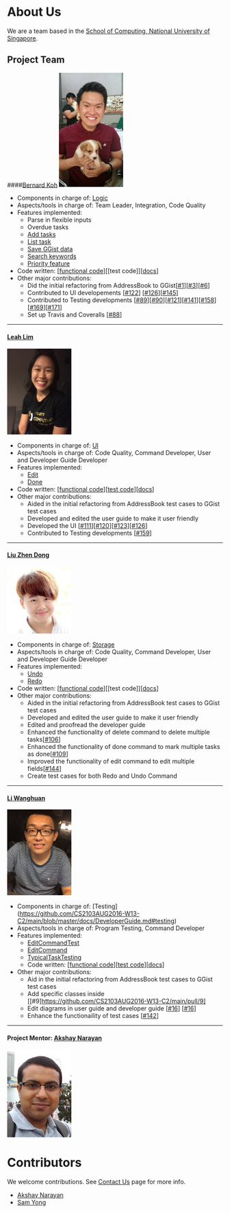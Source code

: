 # About Us

We are a team based in the [School of Computing, National University of Singapore](http://www.comp.nus.edu.sg).

## Project Team

####[Bernard Koh](https://github.com/bernardified)
<img src="images/bernard.jpeg" width="150"><br>

* Components in charge of: [Logic](https://github.com/CS2103AUG2016-W13-C2/main/blob/master/docs/DeveloperGuide.md#logic-component)
* Aspects/tools in charge of: Team Leader, Integration, Code Quality
* Features implemented:
   * Parse in flexible inputs
   * Overdue tasks
   * [Add tasks](https://github.com/CS2103AUG2016-W13-C2/main/blob/master/docs/UserGuide.md#adding-a-task-add)
   * [List task](https://github.com/CS2103AUG2016-W13-C2/main/blob/master/docs/UserGuide.md#listing-all-tasks--list)
   * [Save GGist data](https://github.com/CS2103AUG2016-W13-C2/main/blob/master/docs/UserGuide.md#saving-the-data-to-a-specified-location--save)
   * [Search keywords](https://github.com/CS2103AUG2016-W13-C2/main/blob/master/docs/UserGuide.md#searching-tasks-by-keywords-search)
   * [Priority feature](https://github.com/CS2103AUG2016-W13-C2/main/blob/master/docs/UserGuide.md#quick-start)
* Code written: [[functional code](https://github.com/CS2103AUG2016-W13-C2/main/blob/master/collated/main/A0138411N.md)][[test code]][[docs](https://github.com/CS2103AUG2016-W13-C2/main/blob/master/collated/docs/A0138411N.md)]
* Other major contributions:
  * Did the initial refactoring from AddressBook to GGist[[#1](https://github.com/CS2103AUG2016-W13-C2/main/pull/1)][[#3](https://github.com/CS2103AUG2016-W13-C2/main/pull/3)][[#6](https://github.com/CS2103AUG2016-W13-C2/main/pull/6)]
  * Contributed to UI developements [[#122](https://github.com/CS2103AUG2016-W13-C2/main/pull/122)] [[#126](https://github.com/CS2103AUG2016-W13-C2/main/pull/126)][[#145](https://github.com/CS2103AUG2016-W13-C2/main/pull/145)]
  * Contributed to Testing developments [[#89](https://github.com/CS2103AUG2016-W13-C2/main/pull/89)][[#90](https://github.com/CS2103AUG2016-W13-C2/main/pull/90)][[#121](https://github.com/CS2103AUG2016-W13-C2/main/pull/121)][[#141](https://github.com/CS2103AUG2016-W13-C2/main/pull/141)][[#158](https://github.com/CS2103AUG2016-W13-C2/main/pull/158)][[#169](https://github.com/CS2103AUG2016-W13-C2/main/pull/169)][[#171](https://github.com/CS2103AUG2016-W13-C2/main/pull/171)]
  * Set up Travis and Coveralls [[#88](https://github.com/CS2103AUG2016-W13-C2/main/pull/88)]
  
  
-----

#### [Leah Lim](http://github.com/leahlim)
<img src="images/leah.jpeg" width="150"><br>

* Components in charge of: [UI](https://github.com/CS2103AUG2016-W13-C2/main/blob/master/docs/DeveloperGuide.md#ui-component)
* Aspects/tools in charge of: Code Quality, Command Developer, User and Developer Guide Developer
* Features implemented:
   * [Edit](https://github.com/CS2103AUG2016-W13-C2/main/blob/master/docs/UserGuide.md#editing-a-task--edit)
   * [Done](https://github.com/CS2103AUG2016-W13-C2/main/blob/master/docs/UserGuide.md#marking-a-task-as-complete--done) 
* Code written: [[functional code](https://github.com/CS2103AUG2016-W13-C2/main/blob/master/collated/main/A0144727B.md)][[test code](https://github.com/CS2103AUG2016-W13-C2/main/blob/master/collated/test/A0144727B.md)][[docs](https://github.com/CS2103AUG2016-W13-C2/main/blob/master/collated/docs/A0144727B.md)] 
* Other major contributions:
  * Aided in the initial refactoring from AddressBook test cases to GGist test cases
  * Developed and edited the user guide to make it user friendly
  * Developed the UI [[#111](https://github.com/CS2103AUG2016-W13-C2/main/pull/111)][[#120](https://github.com/CS2103AUG2016-W13-C2/main/pull/120)][[#123](https://github.com/CS2103AUG2016-W13-C2/main/pull/123)][[#126](https://github.com/CS2103AUG2016-W13-C2/main/pull/126/commits/843f0e06cede70303a75824d216846a1c4871be1)]
  * Contributed to Testing developments [[#159](https://github.com/CS2103AUG2016-W13-C2/main/pull/159)]

-----

#### [Liu Zhen Dong](http://github.com/dongxuandong) 
<img src="images/zhendong.jpg" width="150"><br>

* Components in charge of: [Storage](https://github.com/CS2103AUG2016-W13-C2/main/blob/master/docs/DeveloperGuide.md#storage-component)
* Aspects/tools in charge of: Code Quality, Command Developer, User and Developer Guide Developer
* Features implemented:
   * [Undo](https://github.com/CS2103AUG2016-W13-C2/main/blob/master/docs/UserGuide.md#undo-undo)
   * [Redo](https://github.com/CS2103AUG2016-W13-C2/main/blob/master/docs/UserGuide.md#redo-redo) 
* Code written: [[functional code](https://github.com/CS2103AUG2016-W13-C2/main/blob/master/collated/main/A0138420N.md)][[test code]][[docs](https://github.com/CS2103AUG2016-W13-C2/main/blob/master/collated/docs/A0138420N.md)] 
* Other major contributions:
  * Aided in the initial refactoring from AddressBook test cases to GGist test cases
  * Developed and edited the user guide to make it user friendly
  * Edited and proofread the developer guide
  * Enhanced the functionality of delete command to delete multiple tasks[[#106](https://github.com/CS2103AUG2016-W13-C2/main/issues/106)]
  * Enhanced the functionality of done command to mark multiple tasks as done[[#109](https://github.com/CS2103AUG2016-W13-C2/main/issues/109)]
  * Improved the functionality of edit command to edit multiple fields[[#144](https://github.com/CS2103AUG2016-W13-C2/main/issues/144)]
  * Create test cases for both Redo and Undo Command

  
-----

#### [Li Wanghuan](http://github.com/liwanghuan)
<img src="images/wanghuan.jpeg" width="150"><br>

* Components in charge of: [Testing] (https://github.com/CS2103AUG2016-W13-C2/main/blob/master/docs/DeveloperGuide.md#testing)
* Aspects/tools in charge of: Program Testing, Command Developer
* Features implemented:
   * [EditCommandTest](https://github.com/CS2103AUG2016-W13-C2/main/blob/master/docs/UserGuide.md#editing-a-task--edit)
   * [EditCommand](https://github.com/CS2103AUG2016-W13-C2/main/blob/master/docs/UserGuide.md#editing-a-task--edit) 
   * [TypicalTaskTesting](https://github.com/CS2103AUG2016-W13-C2/main/blob/master/docs/DeveloperGuide.md#troubleshooting-tests)
   * Code written: [[functional code](https://github.com/CS2103AUG2016-W13-C2/main/blob/master/collated/main/A0147994J.md)][[test code](https://github.com/CS2103AUG2016-W13-C2/main/blob/master/collated/test/A0147994J.md)][[docs](https://github.com/CS2103AUG2016-W13-C2/main/blob/master/collated/docs/A0147994J.md)] 
* Other major contributions:
  * Aid in the initial refactoring from AddressBook test cases to GGist test cases
  * Add specific classes inside [[#9]https://github.com/CS2103AUG2016-W13-C2/main/pull/9]
  * Edit diagrams in user guide and developer guide [[#16](https://github.com/CS2103AUG2016-W13-C2/main/pull/16)] [[#16](https://github.com/CS2103AUG2016-W13-C2/main/pull/16)]
  * Enhance the functionaility of test cases [[#142](https://github.com/CS2103AUG2016-W13-C2/main/issues/142)]

-----

#### Project Mentor: [Akshay Narayan](https://github.com/okkhoy)
<img src="images/AkshayNarayan.jpg" width="150"><br>



# Contributors

We welcome contributions. See [Contact Us](ContactUs.md) page for more info.

* [Akshay Narayan](https://github.com/se-edu/addressbook-level4/pulls?q=is%3Apr+author%3Aokkhoy)
* [Sam Yong](https://github.com/se-edu/addressbook-level4/pulls?q=is%3Apr+author%3Amauris)

